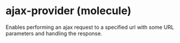 # ajax-provider (molecule)

Enables performing an ajax request to a specified url with some URL parameters and handling the response.
